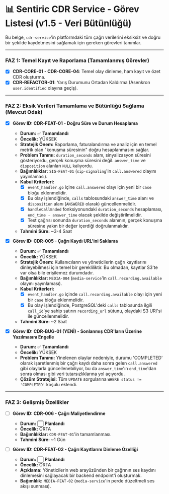 # 📊 Sentiric CDR Service - Görev Listesi (v1.5 - Veri Bütünlüğü)

Bu belge, `cdr-service`'in platformdaki tüm çağrı verilerini eksiksiz ve doğru bir şekilde kaydetmesini sağlamak için gereken görevleri tanımlar.

---

### **FAZ 1: Temel Kayıt ve Raporlama (Tamamlanmış Görevler)**
*   [x] **CDR-CORE-01 - CDR-CORE-04**: Temel olay dinleme, ham kayıt ve özet CDR oluşturma.
*   [x] **CDR-REFACTOR-01**: Yarış Durumunu Ortadan Kaldırma (Asenkron `user.identified` olayına geçiş).

---

### **FAZ 2: Eksik Verileri Tamamlama ve Bütünlüğü Sağlama (Mevcut Odak)**

-   [x] **Görev ID: CDR-FEAT-01 - Doğru Süre ve Durum Hesaplama**
    -   **Durum:** ✅ **Tamamlandı**
    -   **Öncelik:** YÜKSEK
    -   **Stratejik Önem:** Raporlama, faturalandırma ve analiz için en temel metrik olan "konuşma süresinin" doğru hesaplanmasını sağlar.
    -   **Problem Tanımı:** `duration_seconds` alanı, sinyalizasyon süresini gösteriyordu, gerçek konuşma süresini değil. `answer_time` ve `disposition` alanları `NULL` kalıyordu.
    -   **Bağımlılıklar:** `SIG-FEAT-01` (`sip-signaling`'in `call.answered` olayını yayınlaması).
    -   **Kabul Kriterleri:**
        -   [x] `event_handler.go` içine `call.answered` olayı için yeni bir `case` bloğu eklenmelidir.
        -   [x] Bu olay işlendiğinde, `calls` tablosundaki `answer_time` alanı ve `disposition` alanı (`ANSWERED` olarak) güncellenmelidir.
        -   [x] `handleCallEnded` fonksiyonundaki `duration_seconds` hesaplaması, `end_time - answer_time` olacak şekilde değiştirilmelidir.
        -   [x] Test çağrısı sonunda `duration_seconds` alanının, gerçek konuşma süresine yakın bir değer içerdiği doğrulanmalıdır.
    -   **Tahmini Süre:** ~3-4 Saat

-   [x] **Görev ID: CDR-005 - Çağrı Kaydı URL'ini Saklama**
    -   **Durum:** ✅ **Tamamlandı**
    -   **Öncelik:** YÜKSEK
    -   **Stratejik Önem:** Kullanıcıların ve yöneticilerin çağrı kayıtlarını dinleyebilmesi için temel bir gerekliliktir. Bu olmadan, kayıtlar S3'te var olsa bile erişilemez durumdadır.
    -   **Bağımlılıklar:** `MEDIA-004` (`media-service`'in `call.recording.available` olayını yayınlaması).
    -   **Kabul Kriterleri:**
        -   [x] `event_handler.go` içinde `call.recording.available` olayı için yeni bir `case` bloğu eklenmelidir.
        -   [x] Bu olay işlendiğinde, PostgreSQL'deki `calls` tablosunda ilgili `call_id`'ye sahip satırın `recording_url` sütunu, olaydaki S3 URI'si ile güncellenmelidir.
    -   **Tahmini Süre:** ~2 Saat

-   [x] **Görev ID: CDR-BUG-01 (YENİ) - Sonlanmış CDR'ların Üzerine Yazılmasını Engelle**
    -   **Durum:** ✅ **Tamamlandı**
    -   **Öncelik:** YÜKSEK
    -   **Problem Tanımı:** Yinelenen olaylar nedeniyle, durumu 'COMPLETED' olarak işaretlenmiş bir çağrı kaydı daha sonra gelen `call.answered` gibi olaylarla güncellenebiliyor, bu da `answer_time`'ın `end_time`'dan sonra olması gibi veri tutarsızlıklarına yol açıyordu.
    -   **Çözüm Stratejisi:** Tüm `UPDATE` sorgularına `WHERE status != 'COMPLETED'` koşulu eklendi.

---

### **FAZ 3: Gelişmiş Özellikler**
-   [ ] **Görev ID: CDR-006 - Çağrı Maliyetlendirme**
    -   **Durum:** ⬜ **Planlandı**
    -   **Öncelik:** ORTA
    -   **Bağımlılıklar:** `CDR-FEAT-01`'in tamamlanması.
    -   **Tahmini Süre:** ~1 Gün

-   [ ] **Görev ID: CDR-FEAT-02 - Çağrı Kayıtlarını Dinleme Özelliği**
    -   **Durum:** ⬜ **Planlandı**
    -   **Öncelik:** ORTA
    -   **Açıklama:** Yöneticilerin web arayüzünden bir çağrının ses kaydını dinlemesini sağlayacak bir backend endpoint'i oluşturmak.
    -   **Bağımlılık:** `MEDIA-FEAT-02` (`media-service`'in perde düzeltmeli ses akışı sunması).